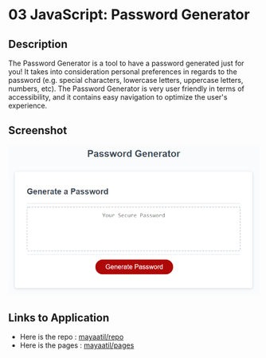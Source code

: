 # 03 JavaScript: Password Generator

## Description

The Password Generator is a tool to have a password generated just for you! It takes into consideration personal preferences in regards to the password (e.g. special characters, lowercase letters, uppercase letters, numbers, etc). The Password Generator is very user friendly in terms of accessibility, and it contains easy navigation to optimize the user's experience.

## Screenshot

![The Password Generator includes a user button to initiate the generator where a randomized password will appear one each time. A window screen is available so that the user can see the password that was created for him or her.](./assets/images/03-javascript-homework-demo.png)

## Links to Application

- Here is the repo : [mayaatil/repo](https://github.com/mayaatil/hw3b)
- Here is the pages : [mayaatil/pages](https://mayaatil.github.io/hw3b/index.html)
